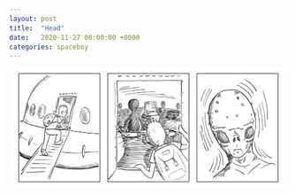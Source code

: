 ```yaml
---
layout: post
title:  "Head"
date:   2020-11-27 00:00:00 +0000
categories: spaceboy
---
```


![Head](../spaceboy/13%20-%20head.png)

